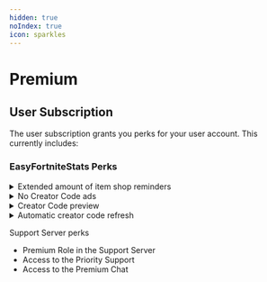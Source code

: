 ```yaml
---
hidden: true
noIndex: true
icon: sparkles
---
```


# Premium

## User Subscription

The user subscription grants you perks for your user account. This currently includes:

### EasyFortniteStats Perks

<details>

<summary>Extended amount of item shop reminders</summary>

As a normal user you are only allowed to setup item shop reminders for 10 items. With premium you're allowed to setup up to 50 reminders.

</details>

<details>

<summary>No Creator Code ads</summary>

You won't get our creator code advertised while using the Account System. This means when logging in or spending V-Bucks trough the bot, you won't have to wait for the Creator Code ad.

</details>

<details>

<summary>Creator Code preview</summary>

Get a preview of what creator code you using when purchasing items with V-Bucks trough the bot. You also able to customize the Creator Code before purchasing

</details>

<details>

<summary>Automatic creator code refresh</summary>

Setup a Creator Code that will be automatically set for you. The bot will also refresh the code every 14 days, so it'll never expire

</details>

Support Server perks

* Premium Role in the Support Server
* Access to the Priority Support
* Access to the Premium Chat

